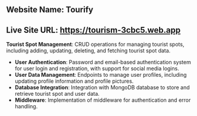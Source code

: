 Website Name: Tourify
-------------------------
Live Site URL: https://tourism-3cbc5.web.app
----------------------------------------------

 **Tourist Spot Management**: CRUD operations for managing tourist spots, including adding, updating, deleting, and fetching tourist spot data.
- **User Authentication**: Password and email-based authentication system for user login and registration, with support for social media logins.
- **User Data Management**: Endpoints to manage user profiles, including updating profile information and profile pictures.
- **Database Integration**: Integration with MongoDB database to store and retrieve tourist spot and user data.
- **Middleware**: Implementation of middleware for authentication and error handling.





